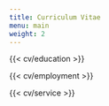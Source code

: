 ```yaml
---
title: Curriculum Vitae
menu: main
weight: 2
---
```


{{< cv/education >}}

{{< cv/employment >}}

{{< cv/service >}}